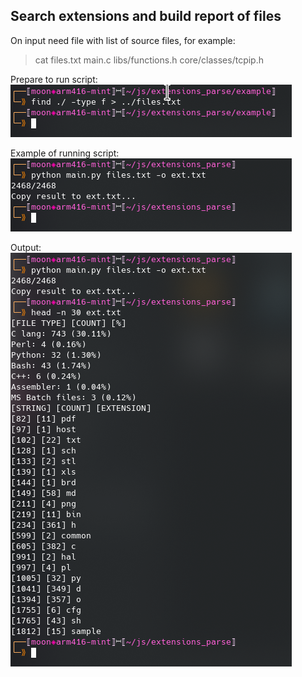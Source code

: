 ## Search extensions and build report of files

On input need file with list of source files, for example:
> cat files.txt
main.c
libs/functions.h
core/classes/tcpip.h
  

Prepare to run script:  
![alt text](https://github.com/GloryToMoon/extensions_parse/blob/assets/find-files.png)

Example of running script:  
![alt text](https://github.com/GloryToMoon/extensions_parse/blob/assets/ext-example.png)

Output:  
![alt text](https://github.com/GloryToMoon/extensions_parse/blob/assets/ext-output.png)
